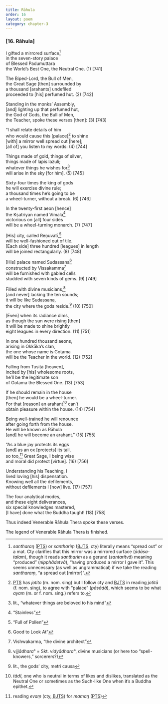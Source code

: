 ```yaml
---
title: Rāhula
order: 16
layout: poem
category: chapter-3
---
```


### \[16. Rāhula\]

I gifted a mirrored surface[^1]  
in the seven-story palace  
of Blessed Padumuttara  
the World’s Best One, the Neutral One. (1) \[741\]

The Biped-Lord, the Bull of Men,  
the Great Sage \[then\] surrounded by  
a thousand \[arahants\] undefiled  
proceeded to \[his\] perfumed hut. (2) \[742\]

Standing in the monks’ Assembly,  
\[and\] lighting up that perfumed hut,  
the God of Gods, the Bull of Men,  
the Teacher, spoke these verses \[then\]: (3) \[743\]

“I shall relate details of him  
who would cause this \[palace\][^2] to shine  
\[with\] a mirror well spread out \[here\];  
\[all of\] you listen to my words: (4) \[744\]

Things made of gold, things of silver,  
things made of lapis lazuli;  
whatever things he wishes for[^3]  
will arise in the sky \[for him\]. (5) \[745\]

Sixty-four times the king of gods  
he will exercise divine rule;  
a thousand times he’s going to be  
a wheel-turner, without a break. (6) \[746\]

In the twenty-first aeon \[hence\]  
the Kṣatriyan named Vimala[^4]  
victorious on \[all\] four sides  
will be a wheel-turning monarch. (7) \[747\]

\[His\] city, called Reṇuvatī,[^5]  
will be well-fashioned out of tile.  
\[Each side\] three hundred \[leagues\] in length  
will be joined rectangularly. (8) \[748\]

\[His\] palace named Sudassana[^6]  
constructed by Vissakamma[^7]  
will be furnished with gabled cells  
studded with seven kinds of gems. (9) \[749\]

Filled with divine musicians,[^8]  
\[and never\] lacking the ten sounds;  
it will be like Sudassana,  
the city where the gods reside.[^9] (10) \[750\]

\[Even\] when its radiance dims,  
as though the sun were rising \[then\]  
it will be made to shine brightly  
eight leagues in every direction. (11) \[751\]

In one hundred thousand aeons,  
arising in Okkāka’s clan,  
the one whose name is Gotama  
will be the Teacher in the world. (12) \[752\]

Falling from Tusitā \[heaven\],  
incited by \[his\] wholesome roots,  
he’ll be the legitimate son  
of Gotama the Blessed One. (13) \[753\]

If he should remain in the house  
\[then\] he would be a wheel-turner.  
For that \[reason\] an arahant[^10] can’t  
obtain pleasure within the house. (14) \[754\]

Being well-trained he will renounce  
after going forth from the house.  
He will be known as Rāhula  
\[and\] he will become an arahant.” (15) \[755\]

“As a blue jay protects its eggs  
\[and\] as an ox \[protects\] its tail,  
so too,[^11] Great Sage, I being wise  
and moral did protect \[virtue\]. (16) \[756\]

Understanding his Teaching, I  
lived loving \[his\] dispensation.  
Knowing well all the defilements,  
without defilements I \[now\] live. (17) \[757\]

The four analytical modes,  
and these eight deliverances,  
six special knowledges mastered,  
\[I have\] done what the Buddha taught! (18) \[758\]

Thus indeed Venerable Rāhula Thera spoke these verses.

The legend of Venerable Rāhula Thera is finished.

[^1]: *santharaŋ* (<abbr title="Pali Text Society">PTS</abbr>) or *santhariṃ* (<abbr title="Buddha Jayanthi Tripitaka Series">BJTS</abbr>, cty) literally means “spread out” or a mat. Cty clarifies that this mirror was a mirrored surface (*ādāsa-talam*), though it reads *santharim* as a gerund (*santaritvā*) meaning “produced” (*nipphādetvā*), “having produced a mirror I gave it”. This seems unnecessary (as well as ungrammatical) if we take the reading *santharaṃ*, “a spread out \[mirror\]”.

[^2]: <abbr title="Pali Text Society">PTS</abbr> has *jotito* (m. nom. sing) but I follow cty and <abbr title="Buddha Jayanthi Tripitaka Series">BJTS</abbr> in reading *jotitā* (f. nom. sing), to agree with “palace” (*pāsādā*), which seems to be what *ayam* (m. or f. nom. sing.) refers to.

[^3]: lit., “whatever things are beloved to his mind”

[^4]: “Stainless”

[^5]: “Full of Pollen”

[^6]: Good to Look At”

[^7]: Vishwakarma, “the divine architect”

[^8]: v*ijjādhara*° = Skt. *vidyādhara°*, divine musicians (or here too “spell-knowers,” sorcerers?)

[^9]: lit., the gods’ city, metri causa

[^10]: *tādī*, one who is neutral in terms of likes and dislikes, translated as the Neutral One or sometimes as the Such-like One when it’s a Buddha epithet.

[^11]: reading *evaṃ* (cty, <abbr title="Buddha Jayanthi Tripitaka Series">BJTS</abbr>) for *mamaŋ* (<abbr title="Pali Text Society">PTS</abbr>)
